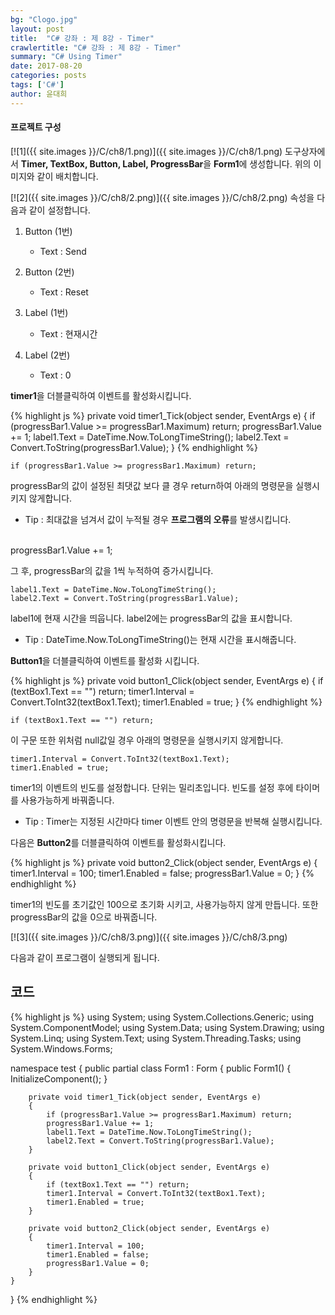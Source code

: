 ```yaml
---
bg: "Clogo.jpg"
layout: post
title:  "C# 강좌 : 제 8강 - Timer"
crawlertitle: "C# 강좌 : 제 8강 - Timer"
summary: "C# Using Timer"
date: 2017-08-20
categories: posts
tags: ['C#']
author: 윤대희
---
```

#### 프로젝트 구성 ####
[![1]({{ site.images }}/C/ch8/1.png)]({{ site.images }}/C/ch8/1.png)
도구상자에서 **Timer, TextBox, Button, Label, ProgressBar**을 **Form1**에 생성합니다. 위의 이미지와 같이 배치합니다.

[![2]({{ site.images }}/C/ch8/2.png)]({{ site.images }}/C/ch8/2.png)
속성을 다음과 같이 설정합니다.


1. Button (1번)

    * Text : Send

	
2. Button (2번)

    * Text :  Reset
	
3. Label (1번)

    *	Text : 현재시간

4. Label (2번)

    * Text : 0


**timer1**을 더블클릭하여 이벤트를 활성화시킵니다.


{% highlight js %}
private void timer1_Tick(object sender, EventArgs e)
{
    if (progressBar1.Value >= progressBar1.Maximum) return;
    progressBar1.Value += 1;
    label1.Text = DateTime.Now.ToLongTimeString();
    label2.Text = Convert.ToString(progressBar1.Value);
}
{% endhighlight %}

    if (progressBar1.Value >= progressBar1.Maximum) return;

progressBar의 값이 설정된 최댓값 보다 클 경우 return하여 아래의 명령문을 실행시키지 않게합니다.

* Tip : 최대값을 넘겨서 값이 누적될 경우 **프로그램의 오류**를 발생시킵니다.

<br>
    progressBar1.Value += 1;

그 후, progressBar의 값을 1씩 누적하여 증가시킵니다.

    label1.Text = DateTime.Now.ToLongTimeString();
    label2.Text = Convert.ToString(progressBar1.Value);

label1에 현재 시간을 띄웁니다. label2에는 progressBar의 값을 표시합니다.

* Tip : DateTime.Now.ToLongTimeString()는 현재 시간을 표시해줍니다.

**Button1**을 더블클릭하여 이벤트를 활성화 시킵니다.

{% highlight js %}
private void button1_Click(object sender, EventArgs e)
{
    if (textBox1.Text == "") return;
    timer1.Interval = Convert.ToInt32(textBox1.Text);
    timer1.Enabled = true;
}
{% endhighlight %}

    if (textBox1.Text == "") return;

이 구문 또한 위처럼 null값일 경우 아래의 명령문을 실행시키지 않게합니다.


    timer1.Interval = Convert.ToInt32(textBox1.Text);
    timer1.Enabled = true;

timer1의 이벤트의 빈도를 설정합니다. 단위는 밀리초입니다. 빈도를 설정 후에 타이머를 사용가능하게 바꿔줍니다.


* Tip : Timer는 지정된 시간마다 timer 이벤트 안의 명령문을 반복해 실행시킵니다.


다음은 **Button2**를 더블클릭하여 이벤트를 활성화시킵니다.

{% highlight js %}
private void button2_Click(object sender, EventArgs e)
{
    timer1.Interval = 100;
    timer1.Enabled = false;
    progressBar1.Value = 0;
}
{% endhighlight %}

timer1의 빈도를 초기값인 100으로 초기화 시키고, 사용가능하지 않게 만듭니다. 또한 progressBar의 값을 0으로 바꿔줍니다.

[![3]({{ site.images }}/C/ch8/3.png)]({{ site.images }}/C/ch8/3.png)

다음과 같이 프로그램이 실행되게 됩니다.



## 코드 ##

{% highlight js %}
using System;
using System.Collections.Generic;
using System.ComponentModel;
using System.Data;
using System.Drawing;
using System.Linq;
using System.Text;
using System.Threading.Tasks;
using System.Windows.Forms;

namespace test
{
    public partial class Form1 : Form
    {
        public Form1()
        {
            InitializeComponent();
        }

        private void timer1_Tick(object sender, EventArgs e)
        {
            if (progressBar1.Value >= progressBar1.Maximum) return;
            progressBar1.Value += 1;
            label1.Text = DateTime.Now.ToLongTimeString();
            label2.Text = Convert.ToString(progressBar1.Value);
        }

        private void button1_Click(object sender, EventArgs e)
        {
            if (textBox1.Text == "") return;
            timer1.Interval = Convert.ToInt32(textBox1.Text);
            timer1.Enabled = true;
        }

        private void button2_Click(object sender, EventArgs e)
        {
            timer1.Interval = 100;
            timer1.Enabled = false;
            progressBar1.Value = 0;
        }
    }
}
{% endhighlight %}
